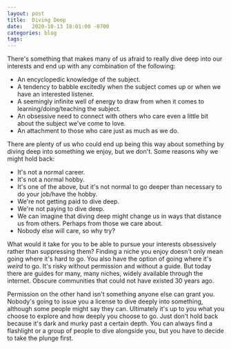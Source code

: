 ```yaml
---
layout: post
title:  Diving Deep 
date:   2020-10-13 18:01:00 -0700
categories: blog 
tags: 
---
```

There's something that makes many of us afraid to really dive deep into our interests and end up with any combination of the following:

* An encyclopedic knowledge of the subject.
* A tendency to babble excitedly when the subject comes up or when we have an interested listener. 
* A seemingly infinite well of energy to draw from when it comes to learning/doing/teaching the subject. 
* An obsessive need to connect with others who care even a little bit about the subject we've come to love. 
* An attachment to those who care just as much as we do.

There are plenty of us who could end up being this way about something by diving deep into something we enjoy, but we don't. Some reasons why we might hold back: 

* It's not a normal career. 
* It's not a normal hobby.
* It's one of the above, but it's not normal to go deeper than necessary to do your job/have the hobby. 
* We're not getting paid to dive deep. 
* We're not paying to dive deep.
* We can imagine that diving deep might change us in ways that distance us from others. Perhaps from those we care about.  
* Nobody else will care, so why try? 

What would it take for you to be able to pursue your interests obsessively rather than suppressing them? Finding a niche you enjoy doesn't only mean going where it's hard to go. You also have the option of going where it's *weird* to go. It's risky without permission and without a guide. But today there are guides for many, many niches, widely available through the internet. Obscure communities that could not have existed 30 years ago. 

Permission on the other hand isn't something anyone else can grant you. Nobody's going to issue you a license to dive deeply into something, although some people might say they can. Ultimately it's up to you what you choose to explore and how deeply you choose to go. Just don't hold back because it's dark and murky past a certain depth. You can always find a flashlight or a group of people to dive alongside you, but you have to decide to take the plunge first. 

























